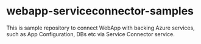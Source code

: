 # webapp-serviceconnector-samples
This is sample repository to connect WebApp with backing Azure services, such as App Configuration, DBs etc via Service Connector service.
